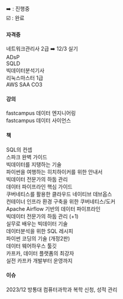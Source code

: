 
➡️ : 진행중  
☑️ : 완료  


#### 자격증  
네트워크관리사 2급 ➡️ 12/3 실기  
ADsP  
SQLD  
빅데이터분석기사  
리눅스마스터 1급  
AWS SAA CO3  

#### 강의  
fastcampus 데이터 엔지니어링  
fastcampus 데이터 사이언스  

#### 책  
SQL의 컨셉  
스파크 완벽 가이드  
빅데이터를 지탱하는 기술  
파이썬을 여행하는 히치하이커를 위한 안내서  
빅데이터 전문가의 하둡 관리  
데이터 파이프라인 핵심 가이드  
쿠버네티스를 활용한 클라우드 네이티브 데브옵스  
컨테이너 인프라 환경 구축을 위한 쿠버네티스/도커  
Apache Airflow 기반의 데이터 파이프라인  
빅데이터 전문가의 하둡 관리 (+1)  
실무로 배우는 빅데이터 기술  
데이터분석을 위한 SQL 레시피  
파이썬 코딩의 기술 (개정2판)  
데이터 웨어하우스 툴깃  
카프카, 데이터 플랫폼의 최강자  
실전 카프카 개발부터 운영까지  
  
#### 이슈  
2023/12 방통대 컴퓨터과학과 복학 신청, 성적 관리  
